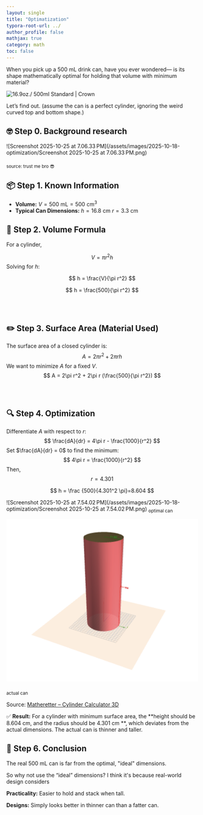 ```yaml
---
layout: single
title: "Optimatization"
typora-root-url: ../
author_profile: false
mathjax: true
category: math
toc: false
---
```


When you pick up a 500 mL drink can, have you ever wondered—
 is its shape mathematically optimal for holding that volume with minimum material?

![16.9oz./ 500ml Standard | Crown](https://www.crowncork.com/sites/default/files/styles/can_large/public/2022-04/Standard-16.9oz.-211-Can-500ml-2x.jpg?itok=_t0dm8UP)

Let’s find out.
 (assume the can is a perfect cylinder, ignoring the weird curved top and bottom shape.)

## 🤓 Step 0. Background research

![Screenshot 2025-10-25 at 7.06.33 PM](/assets/images/2025-10-18-optimization/Screenshot 2025-10-25 at 7.06.33 PM.png)

<sub> source: trust me bro 😎

## 📦 Step 1. Known Information

- **Volume:** $V = 500\ \text{mL} = 500\ \text{cm}^3$
- **Typical Can Dimensions:**
   $h = 16.8\ \text{cm}$
   $r = 3.3\ \text{cm}$

## 📐 Step 2. Volume Formula

For a cylinder,


$$
V = \pi r^2 h
$$
Solving for $h$:


$$
h = \frac{V}{\pi r^2}
$$



$$
h = \frac{500}{\pi r^2}
$$


​				
​					

## ✏️ Step 3. Surface Area (Material Used)

The surface area of a closed cylinder is:
$$
A = 2\pi r^2 + 2\pi r h
$$
We want to minimize $A$ for a fixed $V$.
$$
A = 2\pi r^2 + 2\pi r (\frac{500}{\pi r^2})
$$


​				
​					

## 🔍 Step 4. Optimization

Differentiate $A$ with respect to $r$:
$$
\frac{dA}{dr} = 4\pi r - \frac{1000}{r^2}
$$
Set $\frac{dA}{dr} = 0$ to find the minimum:
$$
4\pi r = \frac{1000}{r^2}
$$
Then, 
$$
r=4.301
$$



$$
h = \frac {500}{4.301^2 \pi}=8.604
$$


![Screenshot 2025-10-25 at 7.54.02 PM](/assets/images/2025-10-18-optimization/Screenshot 2025-10-25 at 7.54.02 PM.png) <sub> optimal can

![image-20251025200052939](/assets/images/2025-10-18-optimization/image-20251025200052939.png)

<sub> actual can

Source: [Matheretter – Cylinder Calculator 3D](https://www.matheretter.de/calc/cylinder)



✅ **Result:** For a cylinder with minimum surface area,
 the **height should be 8.604 cm, and the radius should be 4.301 cm **, which deviates from the actual dimensions. The actual can is thinner and taller. 

## 🧠 Step 6. Conclusion

The real 500 mL can is far from the optimal, "ideal" dimensions.

So why not use the “ideal” dimensions? I think it's because real-world design considers

**Practicality:** Easier to hold and stack when tall.

**Designs:** Simply looks better in thinner can than a fatter can.



